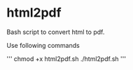 # html2pdf
Bash script to convert html to pdf.

Use following commands

'''
chmod +x html2pdf.sh
./html2pdf.sh
'''
